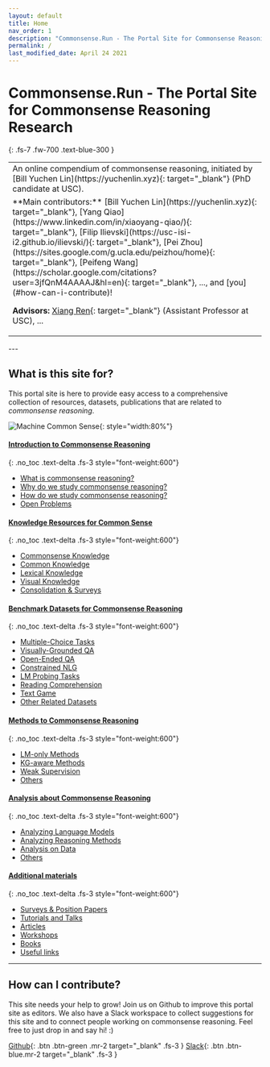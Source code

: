 ```yaml
---
layout: default
title: Home
nav_order: 1
description: "Commonsense.Run - The Portal Site for Commonsense Reasoning Research"
permalink: /
last_modified_date: April 24 2021
---
```


# Commonsense.Run - The Portal Site for Commonsense Reasoning Research
{: .fs-7 .fw-700 .text-blue-300 }

<table>
<tr><td markdown="block" class="fs-4">
An online compendium of commonsense reasoning, initiated by [Bill Yuchen Lin](https://yuchenlin.xyz){: target="_blank"} (PhD candidate at USC).
</td></tr>
<tr><td markdown="block" class="fs-4">
**Main contributors:** [Bill Yuchen Lin](https://yuchenlin.xyz){: target="_blank"}, [Yang Qiao](https://www.linkedin.com/in/xiaoyang-qiao/){: target="_blank"}, [Filip Ilievski](https://usc-isi-i2.github.io/ilievski/){: target="_blank"}, [Pei Zhou](https://sites.google.com/g.ucla.edu/peizhou/home){: target="_blank"}, [Peifeng Wang](https://scholar.google.com/citations?user=3jfQnM4AAAAJ&hl=en){: target="_blank"}, ..., and [you](#how-can-i-contribute)!

**Advisors:** [Xiang Ren](http://ink-ron.usc.edu/xiangren/){: target="_blank"} (Assistant Professor at USC),  ...
</td></tr>
</table>
---

## What is this site for?
This portal site is here to provide easy access to a comprehensive collection of resources, datasets, publications that are related to *commonsense reasoning*. 


![Machine Common Sense](https://www.darpa.mil/DDM_Gallery/teaching-machines-619-316.jpg){: style="width:80%"}



<!-- ### Table of contents
{: .no_toc .text-delta .fs-4 style="font-weight:800"} -->

#### [Introduction to Commonsense Reasoning](/intro/)
{: .no_toc .text-delta .fs-3 style="font-weight:600"}
<ul id="markdown-toc"> <li><a href="/intro/#what-is-commonsense-reasoning" id="markdown-toc-what-is-commonsense-reasoning">What is commonsense reasoning?</a></li> <li><a href="/intro/#why-do-we-study-commonsense-reasoning" id="markdown-toc-why-do-we-study-commonsense-reasoning">Why do we study commonsense reasoning?</a></li> <li><a href="/intro/#how-do-we-study-commonsense-reasoning" id="markdown-toc-how-do-we-study-commonsense-reasoning">How do we study commonsense reasoning?</a></li> <li><a href="/intro/#open-problems" id="markdown-toc-open-problems">Open Problems</a></li> </ul>

#### [Knowledge Resources for Common Sense](/resources/)
{: .no_toc .text-delta .fs-3 style="font-weight:600"}
<ul id="markdown-toc"> <li><a href="/resources/#commonsense-knowledge" id="markdown-toc-commonsense-knowledge">Commonsense Knowledge</a></li> <li><a href="/resources/#common-knowledge" id="markdown-toc-common-knowledge">Common Knowledge</a></li> <li><a href="/resources/#lexical-knowledge" id="markdown-toc-lexical-knowledge">Lexical Knowledge</a></li> <li><a href="/resources/#visual-knowledge" id="markdown-toc-visual-knowledge">Visual Knowledge</a></li> <li><a href="/resources/#consolidation--surveys" id="markdown-toc-consolidation--surveys">Consolidation &amp; Surveys</a></li> </ul>

#### [Benchmark Datasets for Commonsense Reasoning](/datasets/)
{: .no_toc .text-delta .fs-3 style="font-weight:600"}
<ul id="markdown-toc"> <li><a href="/datasets/#multiple-choice-tasks" id="markdown-toc-multiple-choice-tasks">Multiple-Choice Tasks</a></li> <li><a href="/datasets/#visually-grounded-qa" id="markdown-toc-visually-grounded-qa">Visually-Grounded QA</a></li> <li><a href="/datasets/#open-ended-qa" id="markdown-toc-open-ended-qa">Open-Ended QA</a></li> <li><a href="/datasets/#constrained-nlg" id="markdown-toc-constrained-nlg">Constrained NLG</a></li> <li><a href="/datasets/#lm-probing-tasks" id="markdown-toc-lm-probing-tasks">LM Probing Tasks</a></li> <li><a href="/datasets/#reading-comprehension" id="markdown-toc-reading-comprehension">Reading Comprehension</a></li> <li><a href="/datasets/#text-game" id="markdown-toc-text-game">Text Game</a></li> <li><a href="/datasets/#other-related-datasets" id="markdown-toc-other-related-datasets">Other Related Datasets</a></li> </ul>



#### [Methods to Commonsense Reasoning](/methods/)
{: .no_toc .text-delta .fs-3 style="font-weight:600"}
<ul id="markdown-toc"> <li><a href="/methods/#lm-only-methods" id="markdown-toc-lm-only-methods">LM-only Methods</a></li> <li><a href="/methods/#kg-aware-methods" id="markdown-toc-kg-aware-methods">KG-aware Methods</a></li> <li><a href="/methods/#weak-supervision" id="markdown-toc-weak-supervision">Weak Supervision</a></li> <li><a href="/methods/#others" id="markdown-toc-others">Others</a></li> </ul>

#### [Analysis about Commonsense Reasoning](/analysis/)
{: .no_toc .text-delta .fs-3 style="font-weight:600"}
<ul id="markdown-toc"> <li><a href="/analysis/#analyzing-language-models" id="markdown-toc-analyzing-language-models">Analyzing Language Models</a></li> <li><a href="/analysis/#analyzing-reasoning-methods" id="markdown-toc-analyzing-reasoning-methods">Analyzing Reasoning Methods</a></li> <li><a href="/analysis/#analysis-on-data" id="markdown-toc-analysis-on-data">Analysis on Data</a></li> <li><a href="/analysis/#others" id="markdown-toc-others">Others</a></li> </ul>

#### [Additional materials](/misc/)
{: .no_toc .text-delta .fs-3 style="font-weight:600"}
<ul id="markdown-toc"> <li><a href="/misc/#surveys--position-papers" id="markdown-toc-surveys--position-papers">Surveys &amp; Position Papers</a></li> <li><a href="/misc/#tutorials-and-talks" id="markdown-toc-tutorials-and-talks">Tutorials and Talks</a></li> <li><a href="/misc/#articles" id="markdown-toc-articles">Articles</a></li> <li><a href="/misc/#workshops" id="markdown-toc-workshops">Workshops</a></li> <li><a href="/misc/#books" id="markdown-toc-books">Books</a></li> <li><a href="/misc/#useful-links" id="markdown-toc-useful-links">Useful links</a></li> </ul>



---

## How can I contribute?
This site needs your help to grow! 
Join us on Github to improve this portal site as editors. We also have a Slack workspace to collect suggestions for this site and to connect people working on commonsense reasoning. Feel free to just drop in and say hi! :)

[Github](https://github.com/OpenCommonSense/CommonSensePortalSite){: .btn .btn-green .mr-2 target="_blank" .fs-3 }  [Slack](https://join.slack.com/t/opencommonsense/shared_invite/zt-odc5euyf-HXyMjROwwsH2wbc0poCAFg){: .btn .btn-blue.mr-2 target="_blank" .fs-3 } 
